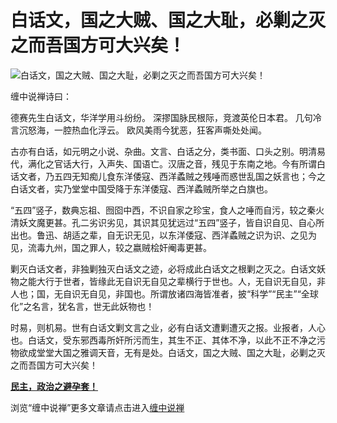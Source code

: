 白话文，国之大贼、国之大耻，必剿之灭之而吾国方可大兴矣！
====





![白话文，国之大贼、国之大耻，必剿之灭之而吾国方可大兴矣！](http://simg.sinajs.cn/blog7style/images/common/sg_trans.gif)



缠中说禅诗曰：

德赛先生白话文，华洋学用斗纷纷。
深摎国脉民根际，竞渡英伦日本君。
几句冷言沉怒海，一腔热血化浮云。
欧风美雨今犹恶，狂客声嘶处处闻。

古亦有白话，如元明之小说、杂曲。文言、白话之分，类书面、口头之别。明清易代，满化之官话大行，入声失、国语亡。汉唐之音，残见于东南之地。今有所谓白话文者，乃五四无知痴儿食东洋倭寇、西洋蟊贼之残唾而惑世乱国之妖言也；今之白话文者，实乃堂堂中国受降于东洋倭寇、西洋蟊贼所举之白旗也。

“五四”竖子，数典忘祖、囫囵中西，不识自家之珍宝，食人之唾而自污，较之秦火清妖文魔更甚。孔二劣识劣见，其识其见犹远过“五四”竖子，皆自识自见、自心所出也。鲁迅、胡适之辈，自无识无见，以东洋倭寇、西洋蟊贼之识为识、之见为见，流毒九州，国之罪人，较之嬴贼桧奸阉毒更甚。

剿灭白话文者，非独剿独灭白话文之迹，必将成此白话文之根剿之灭之。白话文妖物之能大行于世者，皆缘此无自识无自见之辈横行于世也。人，无自识无自见，非人也；国，无自识无自见，非国也。所谓放诸四海皆准者，披“科学”“民主”“全球化”之名言，犹名言，世无此妖物也！

时易，则机易。世有白话文剿文言之业，必有白话文遭剿遭灭之报。业报者，人心也。白话文，受东邪西毒所奸所污而生，其生不正、其体不净，以此不正不净之污物欲成堂堂大国之雅调天音，无有是处。白话文，国之大贼、国之大耻，必剿之灭之而吾国方可大兴矣！

[**民主，政治之避孕套！**](http://blog.sina.com.cn/u/486e105c0100039t)

浏览“缠中说禅”更多文章请点击进入[缠中说禅](http://blog.sina.com.cn/m/chzhshch)
